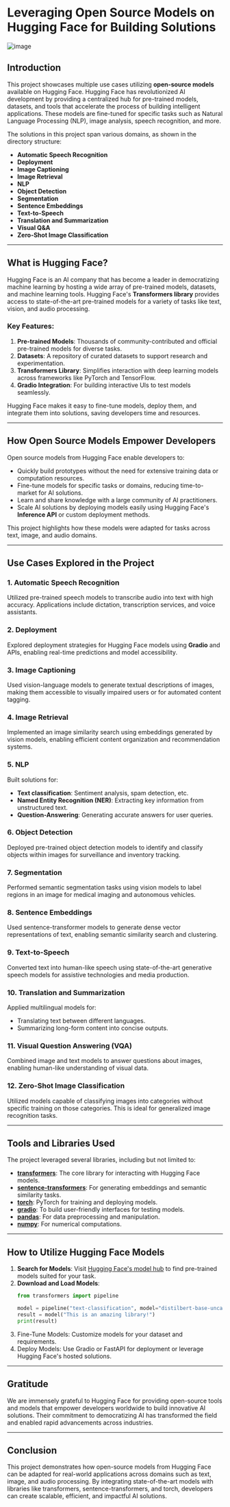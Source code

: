# Leveraging Open Source Models on Hugging Face for Building Solutions

![image](https://github.com/user-attachments/assets/55bf190a-10bb-4b33-bce5-38c0f9be5891)


## Introduction

This project showcases multiple use cases utilizing **open-source models** available on Hugging Face. Hugging Face has revolutionized AI development by providing a centralized hub for pre-trained models, datasets, and tools that accelerate the process of building intelligent applications. These models are fine-tuned for specific tasks such as Natural Language Processing (NLP), image analysis, speech recognition, and more.

The solutions in this project span various domains, as shown in the directory structure:

- **Automatic Speech Recognition**
- **Deployment**
- **Image Captioning**
- **Image Retrieval**
- **NLP**
- **Object Detection**
- **Segmentation**
- **Sentence Embeddings**
- **Text-to-Speech**
- **Translation and Summarization**
- **Visual Q&A**
- **Zero-Shot Image Classification**

---

## What is Hugging Face?

Hugging Face is an AI company that has become a leader in democratizing machine learning by hosting a wide array of pre-trained models, datasets, and machine learning tools. Hugging Face's **Transformers library** provides access to state-of-the-art pre-trained models for a variety of tasks like text, vision, and audio processing.

### Key Features:
1. **Pre-trained Models**: Thousands of community-contributed and official pre-trained models for diverse tasks.
2. **Datasets**: A repository of curated datasets to support research and experimentation.
3. **Transformers Library**: Simplifies interaction with deep learning models across frameworks like PyTorch and TensorFlow.
4. **Gradio Integration**: For building interactive UIs to test models seamlessly.

Hugging Face makes it easy to fine-tune models, deploy them, and integrate them into solutions, saving developers time and resources.

---

## How Open Source Models Empower Developers

Open source models from Hugging Face enable developers to:
- Quickly build prototypes without the need for extensive training data or computation resources.
- Fine-tune models for specific tasks or domains, reducing time-to-market for AI solutions.
- Learn and share knowledge with a large community of AI practitioners.
- Scale AI solutions by deploying models easily using Hugging Face's **Inference API** or custom deployment methods.

This project highlights how these models were adapted for tasks across text, image, and audio domains.

---

## Use Cases Explored in the Project

### 1. Automatic Speech Recognition
Utilized pre-trained speech models to transcribe audio into text with high accuracy. Applications include dictation, transcription services, and voice assistants.

### 2. Deployment
Explored deployment strategies for Hugging Face models using **Gradio** and APIs, enabling real-time predictions and model accessibility.

### 3. Image Captioning
Used vision-language models to generate textual descriptions of images, making them accessible to visually impaired users or for automated content tagging.

### 4. Image Retrieval
Implemented an image similarity search using embeddings generated by vision models, enabling efficient content organization and recommendation systems.

### 5. NLP
Built solutions for:
- **Text classification**: Sentiment analysis, spam detection, etc.
- **Named Entity Recognition (NER)**: Extracting key information from unstructured text.
- **Question-Answering**: Generating accurate answers for user queries.

### 6. Object Detection
Deployed pre-trained object detection models to identify and classify objects within images for surveillance and inventory tracking.

### 7. Segmentation
Performed semantic segmentation tasks using vision models to label regions in an image for medical imaging and autonomous vehicles.

### 8. Sentence Embeddings
Used sentence-transformer models to generate dense vector representations of text, enabling semantic similarity search and clustering.

### 9. Text-to-Speech
Converted text into human-like speech using state-of-the-art generative speech models for assistive technologies and media production.

### 10. Translation and Summarization
Applied multilingual models for:
- Translating text between different languages.
- Summarizing long-form content into concise outputs.

### 11. Visual Question Answering (VQA)
Combined image and text models to answer questions about images, enabling human-like understanding of visual data.

### 12. Zero-Shot Image Classification
Utilized models capable of classifying images into categories without specific training on those categories. This is ideal for generalized image recognition tasks.

---

## Tools and Libraries Used

The project leveraged several libraries, including but not limited to:

- **[transformers](https://huggingface.co/docs/transformers)**: The core library for interacting with Hugging Face models.
- **[sentence-transformers](https://www.sbert.net/)**: For generating embeddings and semantic similarity tasks.
- **[torch](https://pytorch.org/)**: PyTorch for training and deploying models.
- **[gradio](https://gradio.app/)**: To build user-friendly interfaces for testing models.
- **[pandas](https://pandas.pydata.org/)**: For data preprocessing and manipulation.
- **[numpy](https://numpy.org/)**: For numerical computations.

---

## How to Utilize Hugging Face Models

1. **Search for Models**: Visit [Hugging Face's model hub](https://huggingface.co/models) to find pre-trained models suited for your task.
2. **Download and Load Models**:
   ```python
   from transformers import pipeline

   model = pipeline("text-classification", model="distilbert-base-uncased")
   result = model("This is an amazing library!")
   print(result)

3. Fine-Tune Models: Customize models for your dataset and requirements.
4. Deploy Models: Use Gradio or FastAPI for deployment or leverage Hugging Face's hosted solutions.

---

## Gratitude

We are immensely grateful to Hugging Face for providing open-source tools and models that empower developers worldwide to build innovative AI solutions. Their commitment to democratizing AI has transformed the field and enabled rapid advancements across industries.

---

## Conclusion

This project demonstrates how open-source models from Hugging Face can be adapted for real-world applications across domains such as text, image, and audio processing. By integrating state-of-the-art models with
libraries like transformers, sentence-transformers, and torch, developers can create scalable, efficient, and impactful AI solutions.

